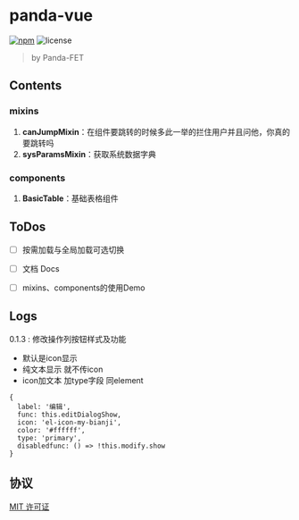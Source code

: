 # panda-vue
[![npm](https://img.shields.io/npm/v/panda-vue.svg)](https://www.npmjs.com/package/panda-vue)
![license](https://img.shields.io/github/license/jserwang/rc-bmap.svg)

> by Panda-FET



## Contents

### mixins

1. **canJumpMixin**：在组件要跳转的时候多此一举的拦住用户并且问他，你真的要跳转吗
2. **sysParamsMixin**：获取系统数据字典



### components

1. **BasicTable**：基础表格组件

## ToDos

- [ ] 按需加载与全局加载可选切换
- [ ] 文档 Docs
- [ ] mixins、components的使用Demo





## Logs
   0.1.3 : 
   修改操作列按钮样式及功能  

* 默认是icon显示
* 纯文本显示  就不传icon
* icon加文本  加type字段  同element
```
{
  label: '编辑',
  func: this.editDialogShow,
  icon: 'el-icon-my-bianji',
  color: '#ffffff',
  type: 'primary',
  disabledfunc: () => !this.modify.show
}
```

## 协议

[MIT 许可证](https://opensource.org/licenses/MIT)
